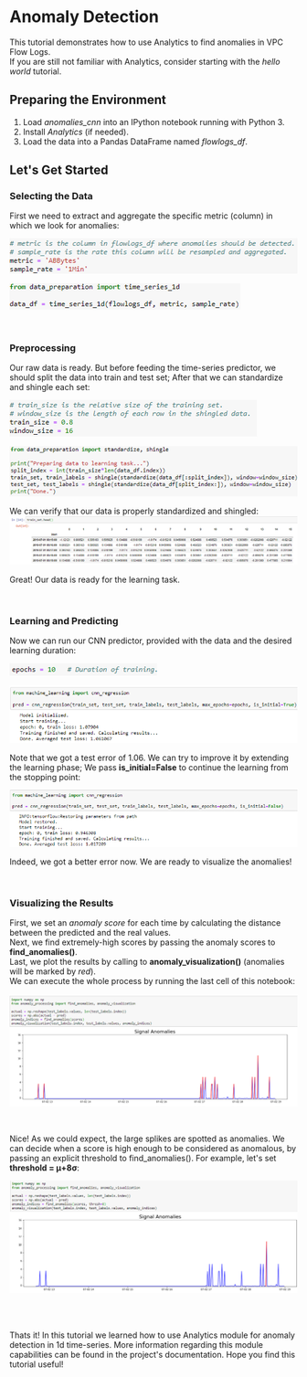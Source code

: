 # Anomaly Detection 
This tutorial demonstrates how to use Analytics to find anomalies in VPC Flow Logs.   
If you are still not familiar with Analytics, consider starting with the *hello world* tutorial.

## Preparing the Environment
1. Load *anomalies_cnn* into an IPython notebook running with Python 3.
2. Install *Analytics* (if needed).
3. Load the data into a Pandas DataFrame named *flowlogs_df*.

## Let's Get Started
### Selecting the Data
First we need to extract and aggregate the specific metric (column) in which we look for anomalies:

![alt text](images/metric_agg.png)

![alt text](images/time_series_1d.png)  

<br/>

### Preprocessing
Our raw data is ready. But before feeding the time-series predictor, we should split the data into train and test set; After that we can standardize and shingle each set:

![alt text](images/split_shingle.png)  

![alt text](images/prepare_data.png)

We can verify that our data is properly standardized and shingled:
![alt text](images/shingle_verify.png)  

Great! Our data is ready for the learning task.

<br/>

### Learning and Predicting
Now we can run our CNN predictor, provided with the data and the desired learning duration:

![alt text](images/epochs.png)  

![alt text](images/learning_1.png)  

Note that we got a test error of 1.06. We can try to improve it by extending the learning phase; We pass **is_initial=False** to continue the learning from the stopping point:

![alt text](images/learning_2.png)  

Indeed, we got a better error now. We are ready to visualize the anomalies!  

<br/>

### Visualizing the Results

First, we set an *anomaly score* for each time by calculating the distance between the predicted and the real values.   
Next, we find extremely-high scores by passing the anomaly scores to **find_anomalies()**.   
Last, we plot the results by calling to **anomaly_visualization()** (anomalies will be marked by *red*).  
We can execute the whole process by running the last cell of this notebook:

![alt text](images/visualization.png)

<br/>

Nice! As we could expect, the large splikes are spotted as anomalies. We can decide when a score is high enough to be considered as anomalous, by passing an explicit threshold to find_anomalies(). For example, let's set **threshold = &mu;+8&sigma;**:

![alt text](images/visualization_2.png)

<br/>
<br/>

Thats it! In this tutorial we learned how to use Analytics module for anomaly detection in 1d time-series. More information regarding this module capabilities can be found in the project's documentation. Hope you find this tutorial useful!
